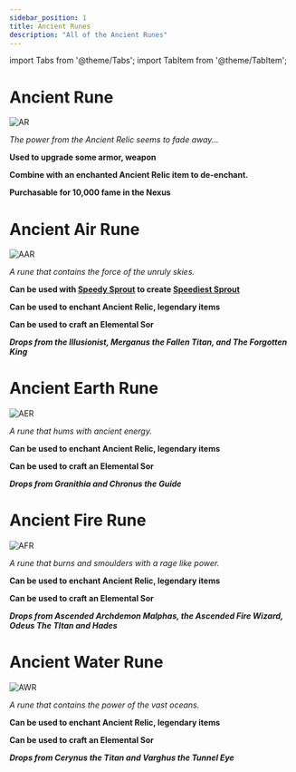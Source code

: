 ```yaml
---
sidebar_position: 1
title: Ancient Runes
description: "All of the Ancient Runes"
---
```


import Tabs from '@theme/Tabs';
import TabItem from '@theme/TabItem';

<Tabs>
  <TabItem value="Ancient Rune" label="Ancient Rune" default>

# Ancient Rune

![AR](https://vwiki.valorserver.com/api/item/picture/ancient%20rune)

<i>The power from the Ancient Relic seems to fade away...</i>

**Used to upgrade some armor, weapon**

**Combine with an enchanted Ancient Relic item to de-enchant.**

**Purchasable for 10,000 fame in the Nexus**

  </TabItem>
  <TabItem value="Anciet Air Rune" label="Ancient Air Rune">

# Ancient Air Rune

![AAR](https://vwiki.valorserver.com/api/item/picture/ancient%20air%20rune)

<i>A rune that contains the force of the unruly skies.</i>

**Can be used with [Speedy Sprout](https://wiki.valorserver.com/docs/items/consumables/reusable/speedier_sprout) to create [Speediest Sprout](https://wiki.valorserver.com/docs/items/consumables/reusable/speediest_sprout)**

**Can be used to enchant Ancient Relic, legendary items**

**Can be used to craft an Elemental Sor**

***Drops from the Illusionist, Merganus the Fallen Titan, and The Forgotten King***

  </TabItem>
  <TabItem value="Ancient Earth Rune" label="Ancient Earth Rune">

# Ancient Earth Rune

![AER](https://vwiki.valorserver.com/api/item/picture/ancient%20earth%20rune)

<i>A rune that hums with ancient energy.</i>

**Can be used to enchant Ancient Relic, legendary items**

**Can be used to craft an Elemental Sor**

***Drops from Granithia and Chronus the Guide***

  </TabItem>
  <TabItem value="Ancient Fire Rune" label="Ancient Fire Rune">

# Ancient Fire Rune

![AFR](https://vwiki.valorserver.com/api/item/picture/ancient%20fire%20rune)

<i>A rune that burns and smoulders with a rage like power.</i>

**Can be used to enchant Ancient Relic, legendary items**

**Can be used to craft an Elemental Sor**

***Drops from Ascended Archdemon Malphas, the Ascended Fire Wizard, Odeus The TItan and Hades***

  </TabItem>
  <TabItem value="Ancient Water Rune" label="Ancient Water Rune">

# Ancient Water Rune

![AWR](https://vwiki.valorserver.com/api/item/picture/ancient%20water%20rune)

<i>A rune that contains the power of the vast oceans.</i>

**Can be used to enchant Ancient Relic, legendary items**

**Can be used to craft an Elemental Sor**

***Drops from Cerynus the Titan and Varghus the Tunnel Eye***

  </TabItem>
</Tabs>
